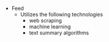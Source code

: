 - Feed
  - Utilizes the following technologies
    - web scraping
    - machine learning
    - text summary algorithms

